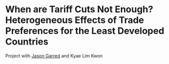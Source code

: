 # When are Tariff Cuts Not Enough? Heterogeneous Effects of Trade Preferences for the Least Developed Countries
Project with [Jason Garred](http://web5.uottawa.ca/www5/jasongarred/index.html) and Kyae Lim Kwon
